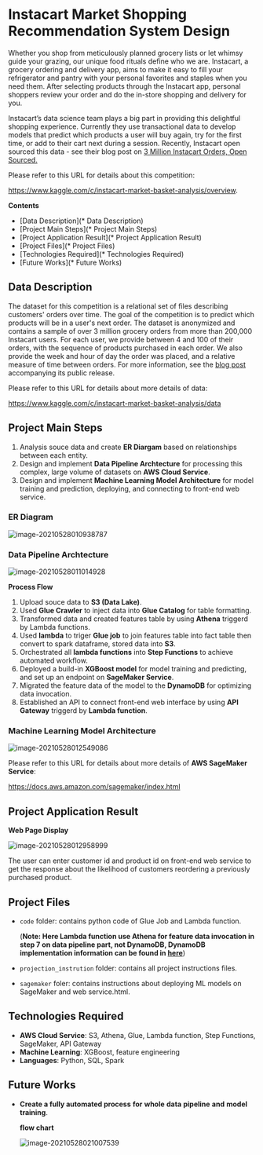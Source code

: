 # Instacart Market Shopping Recommendation System Design

Whether you shop from meticulously planned grocery lists or let whimsy guide your grazing, our unique food rituals define who we are. Instacart, a grocery ordering and delivery app, aims to make it easy to fill your refrigerator and pantry with your personal favorites and staples when you need them. After selecting products through the Instacart app, personal shoppers review your order and do the in-store shopping and delivery for you.

Instacart’s data science team plays a big part in providing this delightful shopping experience. Currently they use transactional data to develop models that predict which products a user will buy again, try for the first time, or add to their cart next during a session. Recently, Instacart open sourced this data - see their blog post on [3 Million Instacart Orders, Open Sourced.](https://tech.instacart.com/3-million-instacart-orders-open-sourced-d40d29ead6f2)

Please refer to this URL for details about this competition:

https://www.kaggle.com/c/instacart-market-basket-analysis/overview.

**Contents**

* [Data Description](* Data Description)
* [Project Main Steps](* Project Main Steps)
* [Project Application Result](* Project Application Result)
* [Project Files](* Project Files)
* [Technologies Required](* Technologies Required)
* [Future Works](* Future Works)

## Data Description

The dataset for this competition is a relational set of files describing customers' orders over time. The goal of the competition is to predict which products will be in a user's next order. The dataset is anonymized and contains a sample of over 3 million grocery orders from more than 200,000 Instacart users. For each user, we provide between 4 and 100 of their orders, with the sequence of products purchased in each order. We also provide the week and hour of day the order was placed, and a relative measure of time between orders. For more information, see the [blog post](https://tech.instacart.com/3-million-instacart-orders-open-sourced-d40d29ead6f2) accompanying its public release.

Please refer to this URL for details about more details of data:

https://www.kaggle.com/c/instacart-market-basket-analysis/data

## Project Main Steps

1. Analysis souce data and create **ER Diargam** based on relationships between each entity.
2. Design and implement **Data Pipeline Archtecture** for processing this complex, large volume of datasets on **AWS Cloud Service**.
3. Design and implement **Machine Learning Model Architecture** for model training and prediction, deploying, and connecting to front-end web service.

### ER Diagram

![image-20210528010938787](https://tva1.sinaimg.cn/large/008i3skNgy1gqxe0grah0j30v20hogoa.jpg)

### Data Pipeline Archtecture

![image-20210528011014928](https://tva1.sinaimg.cn/large/008i3skNgy1gqxe10y1uaj31440o0n91.jpg)

**Process Flow**

1. Upload souce data to **S3 (Data Lake)**.
2. Used **Glue Crawler** to inject data into **Glue Catalog** for table formatting.
3. Transformed data and created features table by using **Athena** triggerd by Lambda functions.
4. Used **lambda** to triger **Glue job** to join features table into fact table then convert to spark dataframe, stored data into **S3**.
5. Orchestrated all **lambda functions** into **Step Functions** to achieve automated workflow.
6. Deployed a build-in **XGBoost model** for model training and predicting, and set up an endpoint on **SageMaker Service**.
7. Migrated the feature data of the model to the **DynamoDB** for optimizing data invocation.
8. Established an API to connect front-end web interface by using **API Gateway** triggerd by **Lambda function**.

### **Machine Learning Model Architecture** 

![image-20210528012549086](https://tva1.sinaimg.cn/large/008i3skNgy1gqxeh92k40j60us0lwqdu02.jpg)

Please refer to this URL for details about more details of **AWS SageMaker Service**:

https://docs.aws.amazon.com/sagemaker/index.html

## Project Application Result

**Web Page Display**

![image-20210528012958999](https://tva1.sinaimg.cn/large/008i3skNgy1gqxelk4w5rj30mo0b6tb3.jpg)

The user can enter customer id and product id on front-end web service to get the response about the likelihood of customers reordering a previously purchased product.

## Project Files

* `code` folder: contains python code of Glue Job and Lambda function. 

  (**Note: Here Lambda function use Athena for feature data invocation in step 7 on data pipeline part, not DynamoDB, DynamoDB implementation information can be found in [here](https://boto3.amazonaws.com/v1/documentation/api/latest/reference/services/dynamodb.html)**)

* `projection_instrution` folder: contains all project instructions files.
* `sagemaker` foler: contains instructions about deploying ML models on SageMaker and web service.html.

## Technologies Required

* **AWS Cloud Service**: S3, Athena, Glue, Lambda function, Step Functions, SageMaker, API Gateway
* **Machine Learning**: XGBoost, feature engineering
* **Languages**: Python, SQL, Spark

## Future Works

* **Create a fully automated process** **for** **whole** **data** **pipeline** **and** **model** **training**.

  **flow chart**

  ![image-20210528021007539](https://tva1.sinaimg.cn/large/008i3skNgy1gqxfrbiu9aj30w808u43m.jpg)

